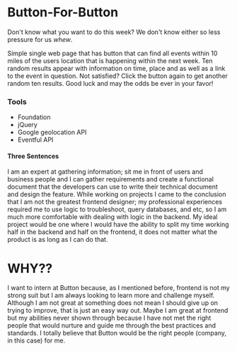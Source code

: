 # Button-For-Button

Don't know what you want to do this week? We don't know either so less pressure for us *whew*. 

Simple single web page that has button that can find all events within 10 miles of the users location that is happening within the next week. Ten random results appear with information on time, place and as well as a link to the event in question. Not satisfied? Click the button again to get another random ten results. Good luck and may the odds be ever in your favor! 

### Tools
- Foundation 
- jQuery
- Google geolocation API
- Eventful API

#### Three Sentences
I am an expert at gathering information; sit me in front of users and business people and I can gather requirements and create a functional document that the developers can use to write their technical document and design the feature. While working on projects I came to the conclusion that I am not the greatest frontend designer; my professional experiences required me to use logic to troubleshoot, query databases, and etc, so I am much more comfortable with dealing with logic in the backend. My ideal project would be one where I would have the ability to split my time working  half in the backend and half on the frontend, it does not matter what the product is as long as I can do that.

# WHY??
I want to intern at Button because, as I mentioned before, frontend is not my strong suit but I am always looking to learn more and challenge myself. Although I am not great at something does not mean I should give up on trying to improve, that is just an easy way out. Maybe I am great at frontend but my abilities never shown through because I have not met the right people that would nurture and guide me through the best practices and standards. I totally believe that Button would be the right people (company, in this case) for me. 



